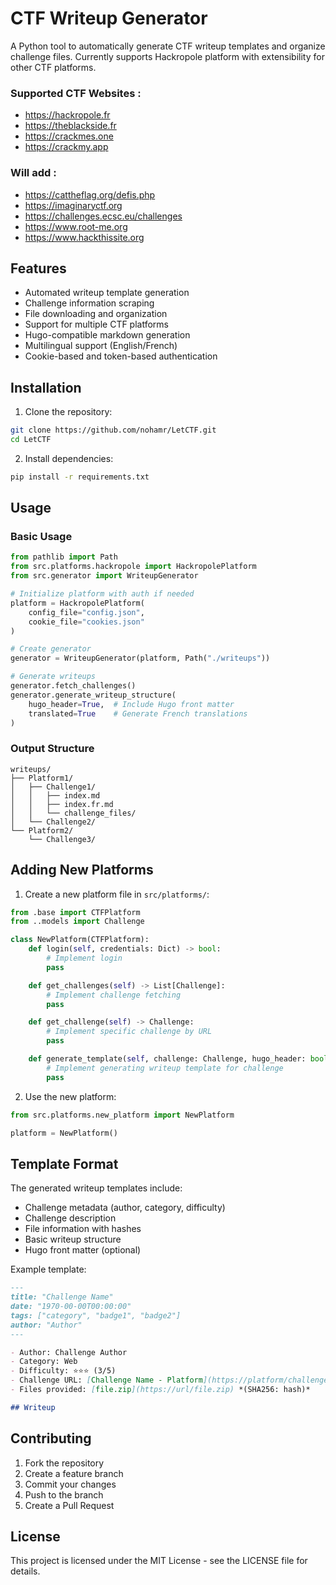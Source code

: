 # CTF Writeup Generator

A Python tool to automatically generate CTF writeup templates and organize challenge files. Currently supports Hackropole platform with extensibility for other CTF platforms.

### Supported CTF Websites :
- https://hackropole.fr
- https://theblackside.fr
- https://crackmes.one
- https://crackmy.app

### Will add :
- https://cattheflag.org/defis.php
- https://imaginaryctf.org
- https://challenges.ecsc.eu/challenges
- https://www.root-me.org
- https://www.hackthissite.org

## Features

- Automated writeup template generation
- Challenge information scraping
- File downloading and organization
- Support for multiple CTF platforms
- Hugo-compatible markdown generation
- Multilingual support (English/French)
- Cookie-based and token-based authentication

## Installation

1. Clone the repository:
```bash
git clone https://github.com/nohamr/LetCTF.git
cd LetCTF
```

2. Install dependencies:
```bash
pip install -r requirements.txt
```

<!-- ## Configuration

### Authentication

The tool supports both cookie-based and token-based authentication. Create one or both of the following files:

1. `config.json` for token-based auth:
```json
{
    "token": "your-token-here"
}
```

2. `cookies.json` for cookie-based auth:
```json
{
    "session": "your-session-cookie",
    "other_cookie": "other-cookie-value"
}
``` -->

## Usage

### Basic Usage

```python
from pathlib import Path
from src.platforms.hackropole import HackropolePlatform
from src.generator import WriteupGenerator

# Initialize platform with auth if needed
platform = HackropolePlatform(
    config_file="config.json",
    cookie_file="cookies.json"
)

# Create generator
generator = WriteupGenerator(platform, Path("./writeups"))

# Generate writeups
generator.fetch_challenges()
generator.generate_writeup_structure(
    hugo_header=True,  # Include Hugo front matter
    translated=True    # Generate French translations
)
```

### Output Structure

```
writeups/
├── Platform1/
│   ├── Challenge1/
│   │   ├── index.md
│   │   ├── index.fr.md
│   │   └── challenge_files/
│   └── Challenge2/
└── Platform2/
    └── Challenge3/
```

## Adding New Platforms

1. Create a new platform file in `src/platforms/`:
```python
from .base import CTFPlatform
from ..models import Challenge

class NewPlatform(CTFPlatform):
    def login(self, credentials: Dict) -> bool:
        # Implement login
        pass

    def get_challenges(self) -> List[Challenge]:
        # Implement challenge fetching
        pass

    def get_challenge(self) -> Challenge:
        # Implement specific challenge by URL
        pass

    def generate_template(self, challenge: Challenge, hugo_header: bool = False, translated: bool = False):
        # Implement generating writeup template for challenge
        pass
```

2. Use the new platform:
```python
from src.platforms.new_platform import NewPlatform

platform = NewPlatform()
```

## Template Format

The generated writeup templates include:
- Challenge metadata (author, category, difficulty)
- Challenge description
- File information with hashes
- Basic writeup structure
- Hugo front matter (optional)

Example template:
```markdown
---
title: "Challenge Name"
date: "1970-00-00T00:00:00"
tags: ["category", "badge1", "badge2"]
author: "Author"
---

- Author: Challenge Author
- Category: Web
- Difficulty: ⭐⭐⭐ (3/5)
- Challenge URL: [Challenge Name - Platform](https://platform/challenges/123)
- Files provided: [file.zip](https://url/file.zip) *(SHA256: hash)*

## Writeup
```

## Contributing

1. Fork the repository
2. Create a feature branch
3. Commit your changes
4. Push to the branch
5. Create a Pull Request

## License

This project is licensed under the MIT License - see the LICENSE file for details.